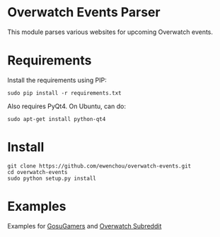# Overwatch Events Parser

This module parses various websites for upcoming Overwatch events.

# Requirements

Install the requirements using PIP:

`sudo pip install -r requirements.txt`

Also requires PyQt4. On Ubuntu, can do:

`sudo apt-get install python-qt4`

# Install

```
git clone https://github.com/ewenchou/overwatch-events.git
cd overwatch-events
sudo python setup.py install
```

# Examples

Examples for [GosuGamers](http://www.gosugamers.net) and [Overwatch Subreddit](https://reddit.com/r/overwatch)